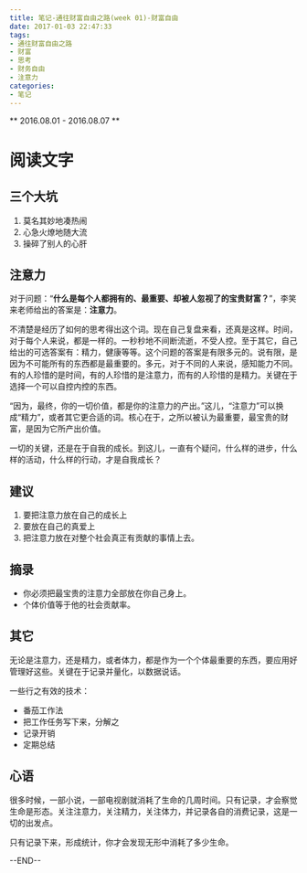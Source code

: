 ```yaml
---
title: 笔记-通往财富自由之路(week 01)-财富自由
date: 2017-01-03 22:47:33
tags:
- 通往财富自由之路
- 财富
- 思考
- 财务自由
- 注意力
categories:
- 笔记
---
```


** 2016.08.01 - 2016.08.07 **

# 阅读文字

## 三个大坑
1.  莫名其妙地凑热闹
2.  心急火燎地随大流
3.  操碎了别人的心肝

## 注意力

对于问题：“**什么是每个人都拥有的、最重要、却被人忽视了的宝贵财富？**”，李笑来老师给出的答案是：**注意力**。

不清楚是经历了如何的思考得出这个词。现在自己复盘来看，还真是这样。时间，对于每个人来说，都是一样的。一秒秒地不间断流逝，不受人控。至于其它，自己给出的可选答案有：精力，健康等等。这个问题的答案是有限多元的。说有限，是因为不可能所有的东西都是最重要的。多元，对于不同的人来说，感知能力不同。有的人珍惜的是时间，有的人珍惜的是注意力，而有的人珍惜的是精力。关键在于选择一个可以自控内控的东西。

“因为，最终，你的一切价值，都是你的注意力的产出。”这儿，“注意力”可以换成“精力”，或者其它更合适的词。核心在于，之所以被认为最重要，最宝贵的财富，是因为它所产出价值。

一切的关键，还是在于自我的成长。到这儿，一直有个疑问，什么样的进步，什么样的活动，什么样的行动，才是自我成长？

## 建议

1. 要把注意力放在自己的成长上
2. 要放在自己的真爱上
3. 把注意力放在对整个社会真正有贡献的事情上去。

## 摘录
- 你必须把最宝贵的注意力全部放在你自己身上。
- 个体价值等于他的社会贡献率。

## 其它
无论是注意力，还是精力，或者体力，都是作为一个个体最重要的东西，要应用好管理好这些。关键在于记录并量化，以数据说话。

一些行之有效的技术：
- 番茄工作法
- 把工作任务写下来，分解之
- 记录开销
- 定期总结

## 心语
很多时候，一部小说，一部电视剧就消耗了生命的几周时间。只有记录，才会察觉生命是形态。关注注意力，关注精力，关注体力，并记录各自的消费记录，这是一切的出发点。

只有记录下来，形成统计，你才会发现无形中消耗了多少生命。

--END--
